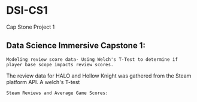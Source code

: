 # DSI-CS1
Cap Stone Project 1


## Data Science Immersive Capstone 1:
    Modeling review score data- Using Welch's T-Test to determine if player base scope impacts review scores.
    
The review data for HALO and Hollow Knight was gathered from the Steam platform API. A welch's T-test

    Steam Reviews and Average Game Scores:

    
